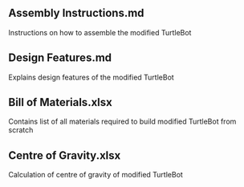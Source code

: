 ## Assembly Instructions.md
Instructions on how to assemble the modified TurtleBot

## Design Features.md
Explains design features of the modified TurtleBot

## Bill of Materials.xlsx
Contains list of all materials required to build modified TurtleBot from scratch

## Centre of Gravity.xlsx
Calculation of centre of gravity of modified TurtleBot
